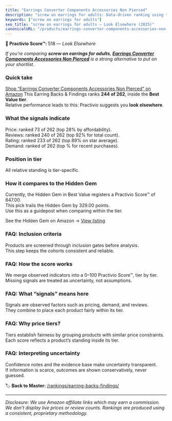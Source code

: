 ```yaml
---
title: "Earrings Converter Components Accessories Non Pierced"
description: "screw on earrings for adults: Data-driven ranking using the Practivio Score™. Positioned by quality, value, demand, findability, momentum."
keywords: ["screw on earrings for adults"]
seo_title: "screw on earrings for adults — Look Elsewhere (2025)"
canonicalURL: "/products/earrings-converter-components-accessories-non-pierced-B0F1RMMFR9/"
---
```


**🚫 Practivio Score™:** 518 — _Look Elsewhere_


*If you're comparing **screw on earrings for adults**, **[Earrings Converter Components Accessories Non Pierced](https://www.amazon.com/dp/B0F1RMMFR9?tag=practivio-20)** is a strong alternative to put on your shortlist.*
### Quick take
[Shop “Earrings Converter Components Accessories Non Pierced” on Amazon](https://www.amazon.com/dp/B0F1RMMFR9?tag=practivio-20)
This Earring Backs & Findings ranks **244 of 262**, inside the **Best Value tier**.  
Relative performance leads to this: Practivio suggests you **look elsewhere**.

### What the signals indicate
Price: ranked 73 of 262 (top 28% by affordability).  
Reviews: ranked 240 of 262 (top 92% for total count).  
Rating: ranked 233 of 262 (top 89% on star average).  
Demand: ranked  of 262 (top % for recent purchases).

### Position in tier
All relative standing is tier-specific.

### How it compares to the Hidden Gem
Currently, the Hidden Gem in Best Value registers a Practivio Score™ of 847.00.  
This pick trails the Hidden Gem by 329.00 points.  
Use this as a guidepost when comparing within the tier.  

See the Hidden Gem on Amazon → [View listing](https://www.amazon.com/dp/B088X15S9T?tag=practivio-20)

### FAQ: Inclusion criteria
Products are screened through inclusion gates before analysis.  
This step keeps the cohorts consistent and reliable.

### FAQ: How the score works
We merge observed indicators into a 0–100 Practivio Score™, tier by tier.  
Missing signals are treated as uncertainty, not assumptions.

### FAQ: What “signals” means here
Signals are observed factors such as pricing, demand, and reviews.  
They combine to place each product fairly within its tier.

### FAQ: Why price tiers?
Tiers establish fairness by grouping products with similar price constraints.  
Each score reflects a product’s standing inside its tier.

### FAQ: Interpreting uncertainty
Confidence notes and the evidence base make uncertainty transparent.  
If information is scarce, outcomes are shown conservatively, never guessed.


🏷️ **Back to Master:** [/rankings/earring-backs-findings/](/rankings/earring-backs-findings/)

---
_Disclosure: We use Amazon affiliate links which may earn a commission. We don’t display live prices or review counts. Rankings are produced using a consistent, proprietary methodology._
